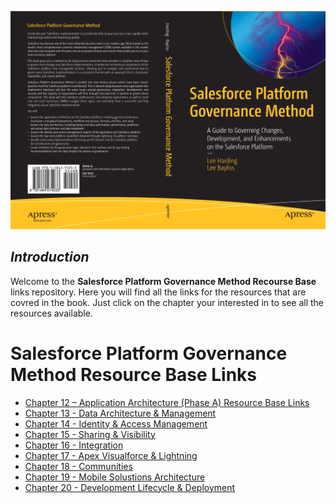 <p align="center">
  <img src="https://github.com/SalesforcePlatformGovernanceMethod/SalesforcePlatformGovernanceMethod/blob/8081ed635e58da0b14c8ccf3aa913195ba829bca/images/book-cover.png" title="Salesforce Platform Governance Method">
</p>

## _Introduction_

Welcome to the **Salesforce Platform Governance Method Recourse Base** links repository. Here you will find all the links for the resources that are covred in the book. Just click on the chapter your interested in to see all the resources available.

# **Salesforce Platform Governance Method Resource Base Links**

- [Chapter 12 – Application Architecture (Phase A) Resource Base Links](https://github.com/SalesforcePlatformGovernanceMethod/Phase-A)
- [Chapter 13 - Data Architecture & Management](https://github.com/SalesforcePlatformGovernanceMethod/Phase-B)
- [Chapter 14 - Identity & Access Management](https://github.com/SalesforcePlatformGovernanceMethod/Phase-C)
- [Chapter 15 - Sharing & Visibility](https://github.com/SalesforcePlatformGovernanceMethod/Phase-D)
- [Chapter 16 - Integration](https://github.com/SalesforcePlatformGovernanceMethod/Phase-E)
- [Chapter 17 - Apex Visualforce & Lightning](https://github.com/SalesforcePlatformGovernanceMethod/Phase-F)
- [Chapter 18 - Communities](https://github.com/SalesforcePlatformGovernanceMethod/Phase-G)
- [Chapter 19 - Mobile Solustions Architecture](https://github.com/SalesforcePlatformGovernanceMethod/Phase-H)
- [Chapter 20 - Development Lifecycle & Deployment](https://github.com/SalesforcePlatformGovernanceMethod/Phase-I)
